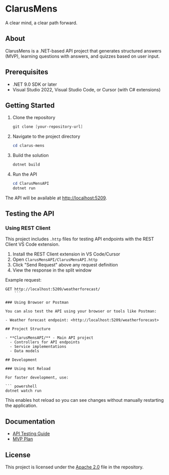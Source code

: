 # ClarusMens

A clear mind, a clear path forward.

## About

ClarusMens is a .NET-based API project  that generates structured answers (MVP), learning questions with answers, and quizzes based on user input.

## Prerequisites

- .NET 9.0 SDK or later
- Visual Studio 2022, Visual Studio Code, or Cursor (with C# extensions)

## Getting Started

1. Clone the repository

   ``` powershell
   git clone [your-repository-url]
   ```

2. Navigate to the project directory

   ``` powershell
   cd clarus-mens
   ```

3. Build the solution

   ``` powershell
   dotnet build
   ```

4. Run the API

   ``` powershell
   cd ClarusMensAPI
   dotnet run
   ```

The API will be available at <http://localhost:5209>.

## Testing the API

### Using REST Client

This project includes `.http` files for testing API endpoints with the REST Client VS Code extension.

1. Install the REST Client extension in VS Code/Cursor
2. Open `ClarusMensAPI/ClarusMensAPI.http`
3. Click "Send Request" above any request definition
4. View the response in the split window

Example request:

```http
GET http://localhost:5209/weatherforecast/
    ```

### Using Browser or Postman

You can also test the API using your browser or tools like Postman:

- Weather forecast endpoint: <http://localhost:5209/weatherforecast>

## Project Structure

- **ClarusMensAPI/** - Main API project
  - Controllers for API endpoints
  - Service implementations
  - Data models

## Development

### Using Hot Reload

For faster development, use:

``` powershell
dotnet watch run
```

This enables hot reload so you can see changes without manually restarting the application.

## Documentation

- [API Testing Guide](docs/api-testing.md)
- [MVP Plan](docs/mvp/mvp-plan.md)

## License

This project is licensed under the [Apache 2.0](LICENSE) file in the repository.
